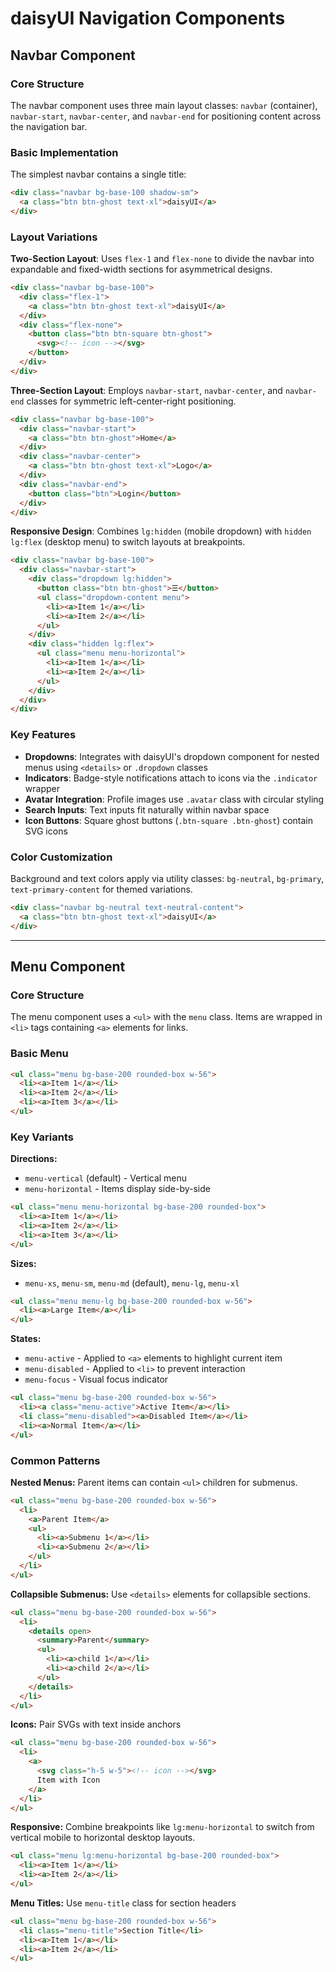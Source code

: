 # daisyUI Navigation Components

## Navbar Component

### Core Structure

The navbar component uses three main layout classes: `navbar` (container), `navbar-start`, `navbar-center`, and `navbar-end` for positioning content across the navigation bar.

### Basic Implementation

The simplest navbar contains a single title:
```html
<div class="navbar bg-base-100 shadow-sm">
  <a class="btn btn-ghost text-xl">daisyUI</a>
</div>
```

### Layout Variations

**Two-Section Layout**: Uses `flex-1` and `flex-none` to divide the navbar into expandable and fixed-width sections for asymmetrical designs.

```html
<div class="navbar bg-base-100">
  <div class="flex-1">
    <a class="btn btn-ghost text-xl">daisyUI</a>
  </div>
  <div class="flex-none">
    <button class="btn btn-square btn-ghost">
      <svg><!-- icon --></svg>
    </button>
  </div>
</div>
```

**Three-Section Layout**: Employs `navbar-start`, `navbar-center`, and `navbar-end` classes for symmetric left-center-right positioning.

```html
<div class="navbar bg-base-100">
  <div class="navbar-start">
    <a class="btn btn-ghost">Home</a>
  </div>
  <div class="navbar-center">
    <a class="btn btn-ghost text-xl">Logo</a>
  </div>
  <div class="navbar-end">
    <button class="btn">Login</button>
  </div>
</div>
```

**Responsive Design**: Combines `lg:hidden` (mobile dropdown) with `hidden lg:flex` (desktop menu) to switch layouts at breakpoints.

```html
<div class="navbar bg-base-100">
  <div class="navbar-start">
    <div class="dropdown lg:hidden">
      <button class="btn btn-ghost">☰</button>
      <ul class="dropdown-content menu">
        <li><a>Item 1</a></li>
        <li><a>Item 2</a></li>
      </ul>
    </div>
    <div class="hidden lg:flex">
      <ul class="menu menu-horizontal">
        <li><a>Item 1</a></li>
        <li><a>Item 2</a></li>
      </ul>
    </div>
  </div>
</div>
```

### Key Features

- **Dropdowns**: Integrates with daisyUI's dropdown component for nested menus using `<details>` or `.dropdown` classes
- **Indicators**: Badge-style notifications attach to icons via the `.indicator` wrapper
- **Avatar Integration**: Profile images use `.avatar` class with circular styling
- **Search Inputs**: Text inputs fit naturally within navbar space
- **Icon Buttons**: Square ghost buttons (`.btn-square .btn-ghost`) contain SVG icons

### Color Customization

Background and text colors apply via utility classes: `bg-neutral`, `bg-primary`, `text-primary-content` for themed variations.

```html
<div class="navbar bg-neutral text-neutral-content">
  <a class="btn btn-ghost text-xl">daisyUI</a>
</div>
```

---

## Menu Component

### Core Structure
The menu component uses a `<ul>` with the `menu` class. Items are wrapped in `<li>` tags containing `<a>` elements for links.

### Basic Menu
```html
<ul class="menu bg-base-200 rounded-box w-56">
  <li><a>Item 1</a></li>
  <li><a>Item 2</a></li>
  <li><a>Item 3</a></li>
</ul>
```

### Key Variants

**Directions:**
- `menu-vertical` (default) - Vertical menu
- `menu-horizontal` - Items display side-by-side

```html
<ul class="menu menu-horizontal bg-base-200 rounded-box">
  <li><a>Item 1</a></li>
  <li><a>Item 2</a></li>
  <li><a>Item 3</a></li>
</ul>
```

**Sizes:**
- `menu-xs`, `menu-sm`, `menu-md` (default), `menu-lg`, `menu-xl`

```html
<ul class="menu menu-lg bg-base-200 rounded-box w-56">
  <li><a>Large Item</a></li>
</ul>
```

**States:**
- `menu-active` - Applied to `<a>` elements to highlight current item
- `menu-disabled` - Applied to `<li>` to prevent interaction
- `menu-focus` - Visual focus indicator

```html
<ul class="menu bg-base-200 rounded-box w-56">
  <li><a class="menu-active">Active Item</a></li>
  <li class="menu-disabled"><a>Disabled Item</a></li>
  <li><a>Normal Item</a></li>
</ul>
```

### Common Patterns

**Nested Menus:** Parent items can contain `<ul>` children for submenus.

```html
<ul class="menu bg-base-200 rounded-box w-56">
  <li>
    <a>Parent Item</a>
    <ul>
      <li><a>Submenu 1</a></li>
      <li><a>Submenu 2</a></li>
    </ul>
  </li>
</ul>
```

**Collapsible Submenus:** Use `<details>` elements for collapsible sections.

```html
<ul class="menu bg-base-200 rounded-box w-56">
  <li>
    <details open>
      <summary>Parent</summary>
      <ul>
        <li><a>child 1</a></li>
        <li><a>child 2</a></li>
      </ul>
    </details>
  </li>
</ul>
```

**Icons:** Pair SVGs with text inside anchors

```html
<ul class="menu bg-base-200 rounded-box w-56">
  <li>
    <a>
      <svg class="h-5 w-5"><!-- icon --></svg>
      Item with Icon
    </a>
  </li>
</ul>
```

**Responsive:** Combine breakpoints like `lg:menu-horizontal` to switch from vertical mobile to horizontal desktop layouts.

```html
<ul class="menu lg:menu-horizontal bg-base-200 rounded-box">
  <li><a>Item 1</a></li>
  <li><a>Item 2</a></li>
</ul>
```

**Menu Titles:** Use `menu-title` class for section headers

```html
<ul class="menu bg-base-200 rounded-box w-56">
  <li class="menu-title">Section Title</li>
  <li><a>Item 1</a></li>
  <li><a>Item 2</a></li>
</ul>
```
